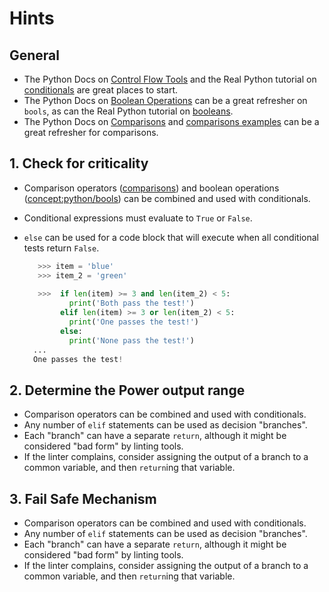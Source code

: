 # Hints

## General

- The Python Docs on [Control Flow Tools][control flow tools] and the Real Python tutorial on [conditionals][real python conditionals] are great places to start.
- The Python Docs on [Boolean Operations][boolean operations] can be a great refresher on `bools`, as can the Real Python tutorial on [booleans][python booleans].
- The Python Docs on [Comparisons][comparisons] and [comparisons examples][python comparisons examples] can be a great refresher for comparisons.

## 1. Check for criticality

- Comparison operators ([comparisons][comparisons review]) and boolean operations ([concept:python/bools]()) can be combined and used with conditionals.
- Conditional expressions must evaluate to `True` or `False`.
- `else` can be used for a code block that will execute when all conditional tests return `False`.

  ```python
     >>> item = 'blue'
     >>> item_2 = 'green'
     
     >>>  if len(item) >= 3 and len(item_2) < 5:
            print('Both pass the test!')
          elif len(item) >= 3 or len(item_2) < 5:
            print('One passes the test!')
          else:
            print('None pass the test!')
    ...
    One passes the test!
  ```

## 2. Determine the Power output range

- Comparison operators can be combined and used with conditionals.
- Any number of `elif` statements can be used as decision "branches".
- Each "branch" can have a separate `return`, although it might be considered "bad form" by linting tools.
- If the linter complains, consider assigning the output of a branch to a common variable, and then `return`ing that variable.

## 3. Fail Safe Mechanism

- Comparison operators can be combined and used with conditionals.
- Any number of `elif` statements can be used as decision "branches".
- Each "branch" can have a separate `return`, although it might be considered "bad form" by linting tools.
- If the linter complains, consider assigning the output of a branch to a common variable, and then `return`ing that variable.


[boolean operations]: https://docs.python.org/3/library/stdtypes.html#boolean-operations-and-or-not
[comparisons review]: https://www.learnpython.dev/02-introduction-to-python/090-boolean-logic/20-comparisons/
[comparisons]: https://docs.python.org/3/library/stdtypes.html#comparisons
[control flow tools]: https://docs.python.org/3/tutorial/controlflow.html
[python booleans]: https://realpython.com/python-boolean/
[python comparisons examples]: https://www.tutorialspoint.com/python/comparison_operators_example.htm
[real python conditionals]: https://realpython.com/python-conditional-statements/